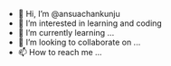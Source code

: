 - 👋 Hi, I’m @ansuachankunju
- 👀 I’m interested in learning and coding
- 🌱 I’m currently learning ...
- 💞️ I’m looking to collaborate on ...
- 📫 How to reach me ...

<!---
ansuachankunju/ansuachankunju is a ✨ special ✨ repository because its `README.md` (this file) appears on your GitHub profile.
You can click the Preview link to take a look at your changes.
--->

